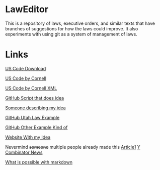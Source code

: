 # LawEditor
This is a repository of laws, executive orders, and similar texts that have branches of suggestions for how the laws could improve. It also experiments with using git as a system of management of laws.
# Links
[US Code Download](http://uscode.house.gov/download/download.shtml)

[US Code by Cornell](https://www.law.cornell.edu/uscode/text)

[US Code by Cornell XML](https://www.law.cornell.edu/wiki/lexcraft/united_states_code_in_xml)



[GitHub Script that does idea](https://github.com/divegeek/uscode)

[Someone describing my idea](https://github.com/divegeek/uscode/issues/1)

[GitHub Utah Law Example](https://github.com/divegeek/utahcode)

[GitHub Other Example Kind of](https://github.com/unitedstates/uscode)

[Website With my Idea](https://theunitedstates.io/)


Nevermind ~~someone~~ multiple people already made this [Article1](http://radar.oreilly.com/2012/12/the-united-states-code-is-on-github.html) [Y Combinator News](https://news.ycombinator.com/item?id=1724487)


[What is possible with markdown](https://guides.github.com/features/mastering-markdown/)
